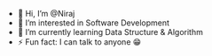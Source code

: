 - 👋 Hi, I’m @Niraj
- 👀 I’m interested in Software Development 
- 🌱 I’m currently learning Data Structure & Algorithm 
- ⚡ Fun fact: I can talk to anyone 😁 

<!---
Niraj2026/Niraj2026 is a ✨ special ✨ repository because its `README.md` (this file) appears on your GitHub profile.
You can click the Preview link to take a look at your changes.
--->
